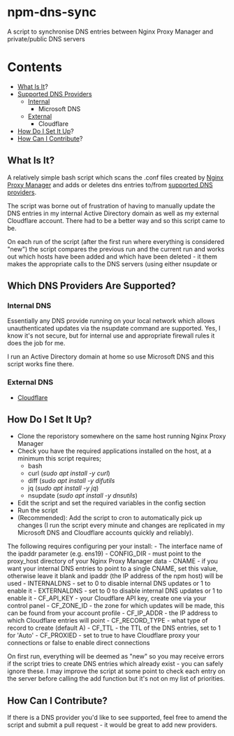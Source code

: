 # npm-dns-sync
A script to synchronise DNS entries between Nginx Proxy Manager and private/public DNS servers
# Contents
 - [What Is It](#what-is-it)?
 - [Supported DNS Providers](#supported-dns-providers)
	 - [Internal](#internal-dns)
		 - Microsoft DNS
	 - [External](#external-dns)
		 - Cloudflare
 - [How Do I Set It Up](#how-to-setup)?
 - [How Can I Contribute](#how-to-contribute)?

## <a name="what-is-it">What Is It?

A relatively simple bash script which scans the .conf files created by [Nginx Proxy Manager](https://github.com/jc21/nginx-proxy-manager) and adds or deletes dns entries to/from [supported DNS providers](#supported-dns-providers).

The script was borne out of frustration of having to manually update the DNS entries in my internal Active Directory domain as well as my external Cloudflare account. There had to be a better way and so this script came to be.

On each run of the script (after the first run where everything is considered "new") the script compares the previous run and the current run and works out which hosts have been added and which have been deleted - it them makes the appropriate calls to the DNS servers (using either nsupdate or 

## <a name="supported-dns-providers">Which DNS Providers Are Supported?
### <a name="internal-dns">Internal DNS
Essentially any DNS provide running on your local network which allows unauthenticated updates via the nsupdate command are supported. Yes, I know it's not secure, but for internal use and appropriate firewall rules it does the job for me.

I run an Active Directory domain at home so use Microsoft DNS and this script works fine there.

### <a name="external-dns"> External DNS

 - [Cloudflare](https://www.cloudflare.com)
 
## <a name="how-to-setup">How Do I Set It Up?
 - Clone the reporistory somewhere on the same host running Nginx Proxy Manager
 - Check you have the required applications installed on the host, at a minimum this script requires;
	 - bash
	 - curl (*sudo apt install -y curl*)
	 - diff (*sudo apt install -y difutils*
	 - jq (*sudo apt install -y jq*)
	 - nsupdate (*sudo apt install -y dnsutils*)
 - Edit the script and set the required variables in the config section
 - Run the script
 - (Recommended): Add the script to cron to automatically pick up changes (I run the script every minute and changes are replicated in my Microsoft DNS and Cloudflare accounts quickly and reliably).
	
The following requires configuring per your install:
	- The interface name of the ipaddr parameter (e.g. ens19)
	- CONFIG_DIR - must point to the proxy_host directory of your Nginx Proxy Manager data
	- CNAME - if you want your internal DNS entries to point to a single CNAME, set this value, otherwise leave it blank and ipaddr (the IP address of the npm host) will be used
	- INTERNALDNS - set to 0 to disable internal DNS updates or 1 to enable it
	- EXTERNALDNS - set to 0 to disable internal DNS updates or 1 to enable it
	- CF_API_KEY - your Cloudflare API key, create one via your control panel
	- CF_ZONE_ID - the zone for which updates will be made, this can be found from your account profile
	- CF_IP_ADDR - the IP address to which Cloudflare entries will point
	- CF_RECORD_TYPE - what type of record to create (default A)
	- CF_TTL - the TTL of the DNS entries, set to 1 for 'Auto'
	- CF_PROXIED - set to true to have Cloudflare proxy your connections or false to enable direct connections

On first run, everything will be deemed as "new" so you may receive errors if the script tries to create DNS entries which already exist - you can safely ignore these. I may improve the script at some point to check each entry on the server before calling the add function but it's not on my list of priorities.

## <a name="how-to-contribute"> How Can I Contribute?
If there is a DNS provider you'd like to see supported, feel free to amend the script and submit a pull request - it would be great to add new providers.
